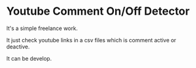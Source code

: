 # Youtube Comment On/Off Detector

It's a simple freelance work.

It just check youtube links in a csv files which is comment active or deactive.

It can be develop.

